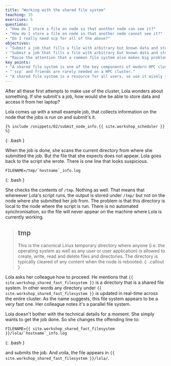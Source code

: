 ```yaml
---
title: "Working with the shared file system"
teaching: 15
exercises: 5
questions:
- "How do I store a file on node so that another node can see it?"
- "How do I store a file on node so that another node cannot see it?"
- "Do I really need scp for all of the above?"
objectives:
- "Submit a job that fills a file with arbitrary but known data and store it in the shared file system."
- "Submit a job that fills a file with arbitrary but known data and store it in the local file system of the execution host."
- "Raise the attention that a common file system also makes big problems common to all users very quickly."
key points:
- "A shared file system is one of the key components of modern HPC clusters."
- "`scp` and friends are rarely needed on a HPC cluster."
- "A shared file system is a resource for all users, so use it wisely to not affect others."
---
```


After all these first attempts to make use of the cluster, Lola wonders about something. If she submit's a job, how would she be able to store data and access it from her laptop?

Lola comes up with a small example job, that collects information on the node that the jobs is run on and submit's it.

~~~
{% include /snippets/02/submit_node_info.{{ site.workshop_scheduler }} %}
~~~
{: .bash }

When the job is done, she scans the current directory from where she submitted the job. But the file that she expects does not appear. Lola goes back to the script she wrote. There is one line that looks suspicious.

~~~
FILENAME=/tmp/`hostname`_info.log
~~~
{: .bash }

She checks the contents of `/tmp`. Nothing as well. That means that whereever Lola's script runs, the output is stored under `/tmp/` but not on the node where she submitted her job from. The problem is that this directory is local to the node where the script is run. There is no automated synchronisation, so the file will never appear on the machine where Lola is currently working.

> ## tmp
> This is the canonical Linux temporary directory where anyone (i.e. the operating system as well as any user or user application) is allowed to create, write, read and delete files and directories. The directory is typically cleared of any content when the node is rebooted.
{: .callout }

Lola asks her colleague how to proceed. He mentions that `{{ site.workshop_shared_fast_filesystem }}` is a directory that is a shared file system. In other words any directory under `{{ site.workshop_shared_fast_filesystem }}` is updated in real-time across the entire cluster. As the name suggests, this file system appears to be a very fast one. Her colleague notes it's a parallel file system.

Lola doesn't bother with the technical details for a moment. She simply wants to get the job done. So she changes the offending line to:

~~~
FILENAME={{ site.workshop_shared_fast_filesystem }}/lola/`hostname`_info.log
~~~
{: .bash }

and submits the job. And voila, the file appears in `{{ site.workshop_shared_fast_filesystem }}/lola/`. 
